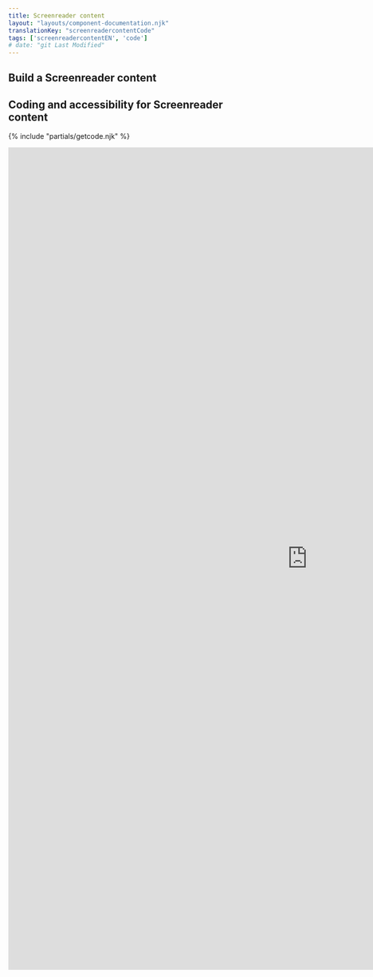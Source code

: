 ```yaml
---
title: Screenreader content
layout: "layouts/component-documentation.njk"
translationKey: "screenreadercontentCode"
tags: ['screenreadercontentEN', 'code']
# date: "git Last Modified"
---
```


## Build a Screenreader content

## Coding and accessibility for Screenreader content

{% include "partials/getcode.njk" %}

<iframe
  title="iframeTitle"
  src="https://cds-snc.github.io/gcds-components/iframe.html?viewMode=docs&demo=true&singleStory=true&id=components-screenreader-content--events-properties"
  width="1200"
  height="1650"
  style="display: block; margin: 0 auto;"
  frameBorder="0"
  allow="clipboard-write"
></iframe>
